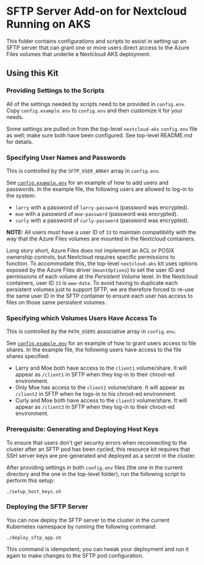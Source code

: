 # SFTP Server Add-on for Nextcloud Running on AKS 
This folder contains configurations and scripts to assist in setting up an 
SFTP server that can grant one or more users direct access to the Azure Files
volumes that underlie a Nextcloud AKS deployment.

## Using this Kit
### Providing Settings to the Scripts
All of the settings needed by scripts need to be provided in `config.env`.
Copy `config.example.env` to `config.env` and then customize it for your needs.

Some settings are pulled-in from the top-level `nextcloud-aks` `config.env` file 
as well; make sure both have been configured. See top-level README.md for 
details.

### Specifying User Names and Passwords
This is controlled by the `SFTP_USER_ARRAY` array in `config.env`.

See 
[`config.example.env`](https://github.com/GuyPaddock/inveniem-nextcloud-azure/blob/master/addons/sftp/config.example.env)
for an example of how to add users and passwords. In the example file, 
the following users are allowed to log-in to the system:
- `larry` with a password of `larry-password` (password was encrypted).
- `moe` with a password of `moe-password` (password was encrypted).
- `curly` with a password of `curly-password` (password was encrypted).

**NOTE:** All users _must_ have a user ID of `33` to maintain compatibility
with the way that the Azure Files volumes are mounted in the Nextcloud 
containers. 

Long story short, Azure Files does not implement an ACL or POSIX ownership 
controls, but Nextcloud requires specific permissions to function. To 
accommodate this, the top-level `nextcloud-aks` kit uses options exposed by the 
Azure Files driver (`mountOptions`) to set the user ID and permissions of each 
volume at the _Persistent Volume_ level. In the Nextcloud containers, user ID
`33` is `www-data`. To avoid having to duplicate each persistent volumes just to 
support SFTP, we are therefore forced to re-use the same user ID in the SFTP 
container to ensure each user has access to files on those same persistent 
volumes.

### Specifying which Volumes Users Have Access To
This is controlled by the `PATH_USERS` associative array in `config.env`.

See 
[`config.example.env`](https://github.com/GuyPaddock/inveniem-nextcloud-azure/blob/master/addons/sftp/config.example.env)
for an example of how to grant users access to file shares. In the example file, 
the following users have access to the file shares specified:
- Larry and Moe both have access to the `client1` volume/share. It will appear 
  as `/client1` in SFTP when they log-in to their chroot-ed environment.
- Only Moe has access to the `client2` volume/share. It will appear as 
  `/client2` in SFTP when he logs-in to his chroot-ed environment.
- Curly and Moe both have access to the `client3` volume/share. It will appear 
  as `/client3` in SFTP when they log-in to their chroot-ed environment.

### Prerequisite: Generating and Deploying Host Keys
To ensure that users don't get security errors when reconnecting to the cluster
after an SFTP pod has been cycled, this resource kit requires that SSH server
keys are pre-generated and deployed as a secret in the cluster.

After providing settings in both `config.env` files (the one in the current 
directory and the one in the top-level folder), run the following script
to perform this setup:
```
./setup_host_keys.sh
```

### Deploying the SFTP Server
You can now deploy the SFTP server to the cluster in the current Kubernetes 
namespace by running the following command:

```
./deploy_sftp_app.sh
```

This command is idempotent; you can tweak your deployment and run it again to
make changes to the SFTP pod configuration.
